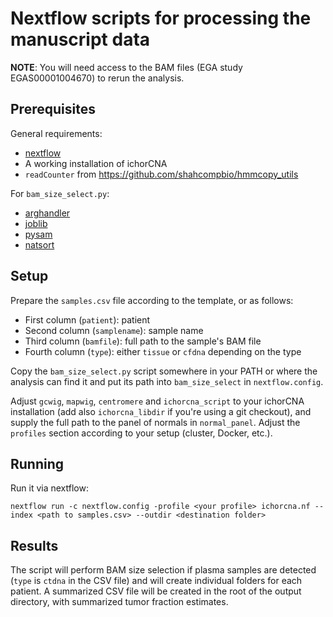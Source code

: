 # Nextflow scripts for processing the manuscript data

**NOTE**: You will need access to the BAM files (EGA study EGAS00001004670) to rerun the analysis.

## Prerequisites

General requirements:

- [nextflow](https://nextflow.io)
- A working installation of ichorCNA
- `readCounter` from https://github.com/shahcompbio/hmmcopy_utils

For `bam_size_select.py`:

- [arghandler](https://github.com/druths/arghandler)
- [joblib](https://joblib.readthedocs.io/en/latest/)
- [pysam](https://pysam.readthedocs.io/en/latest/index.html)
- [natsort](https://pypi.org/project/natsort/)

## Setup

Prepare the `samples.csv` file according to the template, or as follows:

- First column (`patient`): patient
- Second column (`samplename`): sample name
- Third column (`bamfile`): full path to the sample's BAM file
- Fourth column (`type`): either `tissue` or `cfdna` depending on the type

Copy the `bam_size_select.py` script somewhere in your PATH or where the analysis can find it
and put its path into `bam_size_select` in `nextflow.config`.

Adjust `gcwig`, `mapwig`, `centromere` and `ichorcna_script` to your ichorCNA installation (add also `ichorcna_libdir` if you're using a git checkout), and supply the full path to the panel of normals in `normal_panel`. Adjust the `profiles` section according to your setup (cluster, Docker, etc.).

## Running

Run it via nextflow:

```
nextflow run -c nextflow.config -profile <your profile> ichorcna.nf --index <path to samples.csv> --outdir <destination folder>
```

## Results

The script will perform BAM size selection if plasma samples are detected (`type` is `ctdna` in the CSV file) and will create individual folders for each patient. A summarized CSV file will be created in the root of the output directory, with summarized tumor fraction estimates.

